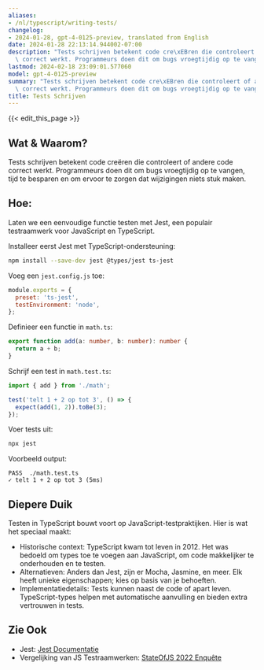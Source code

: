 ```yaml
---
aliases:
- /nl/typescript/writing-tests/
changelog:
- 2024-01-28, gpt-4-0125-preview, translated from English
date: 2024-01-28 22:13:14.944002-07:00
description: "Tests schrijven betekent code cre\xEBren die controleert of andere code\
  \ correct werkt. Programmeurs doen dit om bugs vroegtijdig op te vangen, tijd te\u2026"
lastmod: 2024-02-18 23:09:01.577060
model: gpt-4-0125-preview
summary: "Tests schrijven betekent code cre\xEBren die controleert of andere code\
  \ correct werkt. Programmeurs doen dit om bugs vroegtijdig op te vangen, tijd te\u2026"
title: Tests Schrijven
---
```


{{< edit_this_page >}}

## Wat & Waarom?

Tests schrijven betekent code creëren die controleert of andere code correct werkt. Programmeurs doen dit om bugs vroegtijdig op te vangen, tijd te besparen en om ervoor te zorgen dat wijzigingen niets stuk maken.

## Hoe:

Laten we een eenvoudige functie testen met Jest, een populair testraamwerk voor JavaScript en TypeScript.

Installeer eerst Jest met TypeScript-ondersteuning:

```bash
npm install --save-dev jest @types/jest ts-jest
```

Voeg een `jest.config.js` toe:

```js
module.exports = {
  preset: 'ts-jest',
  testEnvironment: 'node',
};
```

Definieer een functie in `math.ts`:

```typescript
export function add(a: number, b: number): number {
  return a + b;
}
```

Schrijf een test in `math.test.ts`:

```typescript
import { add } from './math';

test('telt 1 + 2 op tot 3', () => {
  expect(add(1, 2)).toBe(3);
});
```

Voer tests uit:

```bash
npx jest
```

Voorbeeld output:

```
PASS  ./math.test.ts
✓ telt 1 + 2 op tot 3 (5ms)
```

## Diepere Duik

Testen in TypeScript bouwt voort op JavaScript-testpraktijken. Hier is wat het speciaal maakt:

- Historische context: TypeScript kwam tot leven in 2012. Het was bedoeld om types toe te voegen aan JavaScript, om code makkelijker te onderhouden en te testen.
- Alternatieven: Anders dan Jest, zijn er Mocha, Jasmine, en meer. Elk heeft unieke eigenschappen; kies op basis van je behoeften.
- Implementatiedetails: Tests kunnen naast de code of apart leven. TypeScript-types helpen met automatische aanvulling en bieden extra vertrouwen in tests.

## Zie Ook

- Jest: [Jest Documentatie](https://jestjs.io/docs/getting-started)
- Vergelijking van JS Testraamwerken: [StateOfJS 2022 Enquête](https://2022.stateofjs.com/en-US/libraries/testing/)
